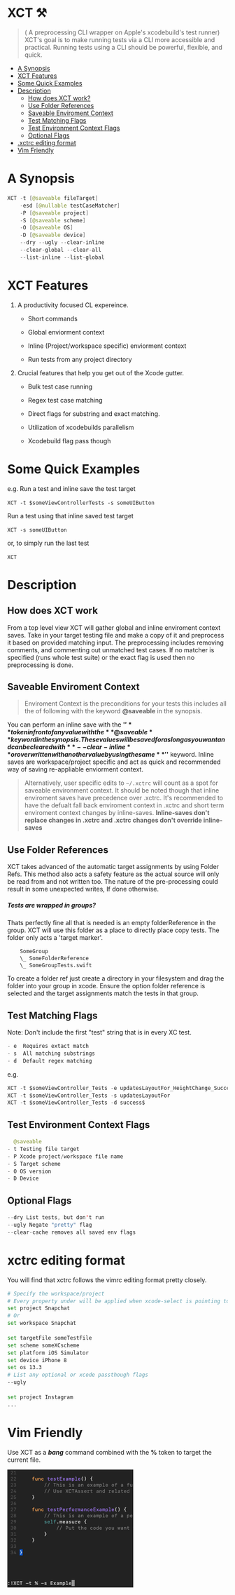 # XCT ⚒
> ( A preprocessing CLI wrapper on Apple's xcodebuild's test runner)
XCT's goal is to make running tests via a CLI more accessible and practical. Running tests using a CLI should be powerful, flexible, and quick. 

<!--ts-->
   * [A Synopsis](#a-synopsis)
   * [XCT Features](#xct-features)
   * [Some Quick Examples](#some-quick-examples)
   * [Description](#description)
        * [How does XCT work?](#how-does-xct-work)
        * [Use Folder References](#use-folder-references)
        * [Saveable Enviroment Context](#saveable-enviroment-context)
        * [Test Matching Flags](#test-matching-flags)
        * [Test Environment Context Flags](#test-environment-context-flags)
        * [Optional Flags](#optional-flags)
   * [.xctrc editing format](#xctrc-editing-format)
   * [Vim Friendly](#vim-friendly)

<!--te-->

A Synopsis
==========

```swift
XCT -t [@saveable fileTarget]
    -esd [@nullable testCaseMatcher]
    -P [@saveable project]
    -S [@saveable scheme]
    -O [@saveable OS]
    -D [@saveable device]
    --dry --ugly --clear-inline
    --clear-global --clear-all
    --list-inline --list-global
```

XCT Features
============


1. A productivity focused CL expereince.

    - Short commands

    - Global enviorment context

    - Inline (Project/workspace specific) enviorment context

    - Run tests from any project directory

2. Crucial features that help you get out of the Xcode gutter.

    - Bulk test case running

    - Regex test case matching

    - Direct flags for substring and exact matching.

    - Utilization of xcodebuilds parallelism

    - Xcodebuild flag pass though

Some Quick Examples
======

e.g.
Run a test and inline save the test target

`XCT -t $someViewControllerTests -s someUIButton`

Run a test using that inline saved test target

`XCT -s someUIButton`

or, to simply run the last test

`XCT`


Description
===========

How does XCT work
----

From a top level view XCT will gather global and inline enviroment context saves. Take in your target testing file and make a copy of it and preprocess it based on provided matching input. The preprocessing includes removing comments, and commenting out unmatched test cases. If no matcher is specified (runs whole test suite) or the exact flag is used then no preprocessing is done.

Saveable Enviroment Context
----

> Enviroment Context is the preconditions for your tests this includes all the of following with the keyword **@saveable** in the synopsis.

You can perform an inline save with the **'$'** token infront of any value with the **@saveable** keyword in the synopsis. These values will be saved for aslong as you want and can be cleared with **--clear-inline** or overwritten with another value by using the same **'$'** keyword. Inline saves are workspace/project specific and act as quick and recommended way of saving re-appliable enviorment context.

> Alternatively, user specific edits to `~/.xctrc` will count as a spot for saveable environment context. It should be noted though that inline enviroment saves have precedence over .xctrc. It's recommended to have the defualt fall back enviroment context in .xctrc and short term enviroment context changes by inline-saves.
**Inline-saves don't replace changes in .xctrc and .xctrc changes don't override inline-saves**

Use Folder References
---

XCT takes advanced of the automatic target assignments by using Folder Refs. This method also acts a safety feature as the actual source will only be read from and not written too. The nature of the pre-processing could result in some unexpected writes, If done otherwise.

##### Tests are wrapped in groups?
Thats perfectly fine all that is needed is an empty folderReference in the group.
XCT will use this folder as a place to directly place copy tests. The folder only acts a 'target marker'.

```
	SomeGroup
    \_ SomeFolderReference
    \_ SomeGroupTests.swift
```

To create a folder ref just create a directory in your filesystem and drag the folder into your group in xcode. Ensure the option folder reference is selected and the target assignments match the tests in that group.  

Test Matching Flags
---

Note: Don't include the first "test" string that is in every XC test.

```swift
- e  Requires extact match
- s  All matching substrings
- d  Default regex matching
```
e.g.
```swift
XCT -t $someViewController_Tests -e updatesLayoutFor_HeightChange_Success
XCT -t $someViewController_Tests -s updatesLayoutFor
XCT -t $someViewController_Tests -d success$
```

Test Environment Context Flags
----

```swift
  @saveable
- t Testing file target
- P Xcode project/workspace file name
- S Target scheme
- O OS version
- D Device
```

Optional Flags
---

```swift
--dry List tests, but don't run
--ugly Negate "pretty" flag
--clear-cache removes all saved env flags
```

xctrc editing format
===
You will find that xctrc follows the vimrc editing format pretty closely.

```bash
# Specify the workspace/project
# Every property under will be applied when xcode-select is pointing to this workspace/project
set project Snapchat
# Or
set workspace Snapchat

set targetFile someTestFile
set scheme someXCscheme
set platform iOS Simulator
set device iPhone 8
set os 13.3
# List any optional or xcode passthough flags
--ugly

set project Instagram
...
```

Vim Friendly
===

Use XCT as a **_bang_** command combined with the **%** token to target the current file.

![Vim Usage](https://github.com/JoeManto/XCT/blob/master/vimUsage.png)
